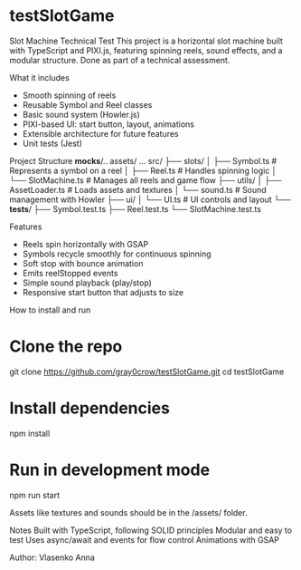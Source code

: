# testSlotGame
Slot Machine Technical Test
This project is a horizontal slot machine built with TypeScript and PIXI.js, featuring spinning reels, sound effects, and a modular structure. Done as part of a technical assessment.

What it includes
* Smooth spinning of reels
* Reusable Symbol and Reel classes
* Basic sound system (Howler.js)
* PIXI-based UI: start button, layout, animations
* Extensible architecture for future features
* Unit tests (Jest)

Project Structure
__mocks__/..
assets/ ...
src/
├── slots/
│   ├── Symbol.ts      # Represents a symbol on a reel
│   ├── Reel.ts        # Handles spinning logic
│   └── SlotMachine.ts # Manages all reels and game flow
├── utils/
│   ├── AssetLoader.ts # Loads assets and textures
│   └── sound.ts       # Sound management with Howler
├── ui/
│   └── UI.ts          # UI controls and layout
└── __tests__/
    ├── Symbol.test.ts
    ├── Reel.test.ts
    └── SlotMachine.test.ts


Features
* Reels spin horizontally with GSAP
* Symbols recycle smoothly for continuous spinning
* Soft stop with bounce animation
* Emits reelStopped events
* Simple sound playback (play/stop)
* Responsive start button that adjusts to size

How to install and run

# Clone the repo
git clone https://github.com/gray0crow/testSlotGame.git
cd testSlotGame

# Install dependencies
npm install

# Run in development mode
npm run start

Assets like textures and sounds should be in the /assets/ folder.

Notes
Built with TypeScript, following SOLID principles
Modular and easy to test
Uses async/await and events for flow control
Animations with GSAP

Author: Vlasenko Anna
